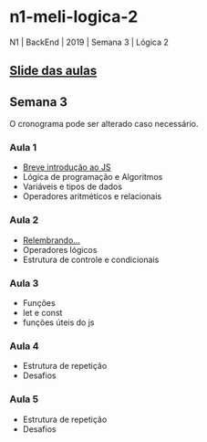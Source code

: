 # n1-meli-logica-2
N1 | BackEnd | 2019 | Semana 3 | Lógica 2 

##  [Slide das aulas](https://docs.google.com/presentation/d/1_AtUB_tAurVfUAcjaYFv43ormhVtFtXEsUybU41lWkE/edit?usp=sharing)

## Semana 3

O cronograma pode ser alterado caso necessário.

### Aula 1
- [Breve introdução ao JS](https://docs.google.com/presentation/d/17DiLnl-Uqrrvpz-8b5Zb5HourN6ywaRAbTIZv0g59c8/edit?usp=sharing)
- Lógica de programação e Algoritmos
- Variáveis e tipos de dados
- Operadores aritméticos e relacionais

### Aula 2
- [Relembrando...](https://docs.google.com/presentation/d/1-Vb1jEtXwILYn49Wv8L0zr0LCsiVhxawNSxCf65EdBc/edit?usp=sharing)
- Operadores lógicos
- Estrutura de controle e condicionais

### Aula 3
- Funções
- let e const
- funções úteis do js


### Aula 4
- Estrutura de repetição
- Desafios

### Aula 5
- Estrutura de repetição
- Desafios
